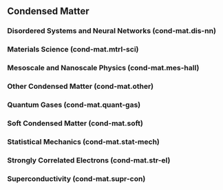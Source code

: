 ## Condensed Matter

### Disordered Systems and Neural Networks (cond-mat.dis-nn)

### Materials Science (cond-mat.mtrl-sci)

### Mesoscale and Nanoscale Physics (cond-mat.mes-hall)

### Other Condensed Matter (cond-mat.other)

### Quantum Gases (cond-mat.quant-gas)

### Soft Condensed Matter (cond-mat.soft)

### Statistical Mechanics (cond-mat.stat-mech)

### Strongly Correlated Electrons (cond-mat.str-el)

### Superconductivity (cond-mat.supr-con)
